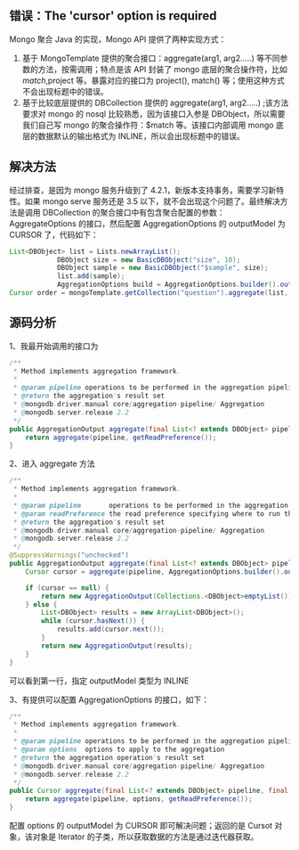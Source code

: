 ## 错误：The 'cursor' option is required

Mongo 聚合 Java 的实现，Mongo API 提供了两种实现方式：

1. 基于 MongoTemplate 提供的聚合接口：aggregate(arg1, arg2.....) 等不同参数的方法，按需调用；特点是该 API 封装了 mongo 底层的聚合操作符，比如 $match,$project 等。暴露对应的接口为 project(), match() 等；使用这种方式不会出现标题中的错误。
2. 基于比较底层提供的 DBCollection 提供的 aggregate(arg1, arg2.....) ;该方法要求对 mongo 的 nosql 比较熟悉，因为该接口入参是 DBObject，所以需要我们自己写 mongo 的聚合操作符：$match 等。该接口内部调用 mongo 底层的数据默认的输出格式为 INLINE，所以会出现标题中的错误。

## 解决方法

经过排查，是因为 mongo 服务升级到了 4.2.1，新版本支持事务，需要学习新特性。如果 mongo serve 服务还是 3.5 以下，就不会出现这个问题了。最终解决方法是调用 DBCollection 的聚合接口中有包含聚合配置的参数：AggregateOptions 的接口，然后配置 AggregationOptions 的 outputModel 为 CURSOR 了，代码如下：

```java
List<DBObject> list = Lists.newArrayList();
            DBObject size = new BasicDBObject("size", 10);
            DBObject sample = new BasicDBObject("$sample", size);
            list.add(sample);
            AggregationOptions build = AggregationOptions.builder().outputMode(AggregationOptions.OutputMode.CURSOR).build();
Cursor order = mongoTemplate.getCollection("question").aggregate(list, build);
```

## 源码分析

1、我最开始调用的接口为

```java
/**
 * Method implements aggregation framework.
 *
 * @param pipeline operations to be performed in the aggregation pipeline
 * @return the aggregation's result set
 * @mongodb.driver.manual core/aggregation-pipeline/ Aggregation
 * @mongodb.server.release 2.2
 */
public AggregationOutput aggregate(final List<? extends DBObject> pipeline) {
    return aggregate(pipeline, getReadPreference());
}
```

2、进入 aggregate 方法

```java
/**
 * Method implements aggregation framework.
 *
 * @param pipeline       operations to be performed in the aggregation pipeline
 * @param readPreference the read preference specifying where to run the query
 * @return the aggregation's result set
 * @mongodb.driver.manual core/aggregation-pipeline/ Aggregation
 * @mongodb.server.release 2.2
 */
@SuppressWarnings("unchecked")
public AggregationOutput aggregate(final List<? extends DBObject> pipeline, final ReadPreference readPreference) {
    Cursor cursor = aggregate(pipeline, AggregationOptions.builder().outputMode(INLINE).build(), readPreference, false);

    if (cursor == null) {
        return new AggregationOutput(Collections.<DBObject>emptyList());
    } else {
        List<DBObject> results = new ArrayList<DBObject>();
        while (cursor.hasNext()) {
            results.add(cursor.next());
        }
        return new AggregationOutput(results);
    }
}
```

可以看到第一行，指定 outputModel 类型为 INLINE

3、有提供可以配置 AggregationOptions 的接口，如下：

```java
/**
 * Method implements aggregation framework.
 *
 * @param pipeline operations to be performed in the aggregation pipeline
 * @param options  options to apply to the aggregation
 * @return the aggregation operation's result set
 * @mongodb.driver.manual core/aggregation-pipeline/ Aggregation
 * @mongodb.server.release 2.2
 */
public Cursor aggregate(final List<? extends DBObject> pipeline, final AggregationOptions options) {
    return aggregate(pipeline, options, getReadPreference());
}
```

配置 options 的 outputModel 为 CURSOR 即可解决问题；返回的是 Cursot 对象，该对象是 Iterator 的子类，所以获取数据的方法是通过迭代器获取。